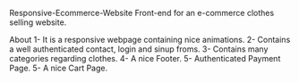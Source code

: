Responsive-Ecommerce-Website
Front-end for an e-commerce clothes selling website.

About
1- It is a responsive webpage containing nice animations.
2- Contains a well authenticated contact, login and sinup froms.
3- Contains many categories regarding clothes.
4- A nice Footer.
5- Authenticated Payment Page.
5- A nice Cart Page.
